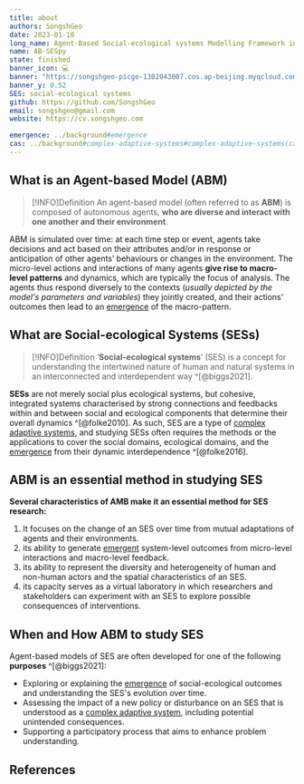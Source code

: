 ```yaml
---
title: about
authors: SongshGeo
date: 2023-01-10
long_name: Agent-Based Social-ecological systems Modelling Framework in Python
name: AB-SESpy
state: finished
banner_icon: 💻
banner: "https://songshgeo-picgo-1302043007.cos.ap-beijing.myqcloud.com/uPic/abses_github_repo.svg"
banner_y: 0.52
SES: social-ecological systems
github: https://github.com/SongshGeo
email: songshgeo@gmail.com
website: https://cv.songshgeo.com

emergence: ../background#emergence
cas: ../background#complex-adaptive-systems#complex-adaptive-systems(cas)
---
```

## What is an Agent-based Model (ABM)

> [!INFO]Definition
> An agent-based model (often referred to as **ABM**) is composed of autonomous agents, **who are diverse and interact with one another and their environment**.

ABM is simulated over time: at each time step or event, agents take decisions and act based on their attributes and/or in response or anticipation of other agents’ behaviours or changes in the environment. The micro-level actions and interactions of many agents **give rise to macro-level patterns** and dynamics, which are typically the focus of analysis. The agents thus respond diversely to the contexts (*usually depicted by the model's parameters and variables*) they jointly created, and their actions' outcomes then lead to an [emergence]({{emergence}}) of the macro-pattern.

## What are Social-ecological Systems (SESs)

> [!INFO]Definition
> ‘**Social-ecological systems**’ (SES) is a concept for understanding the intertwined nature of human and natural systems in an interconnected and interdependent way ^[@biggs2021].

**SESs** are not merely social plus ecological systems, but cohesive, integrated systems characterised by strong connections and feedbacks within and between social and ecological components that determine their overall dynamics ^[@folke2010]. As such, SES are a type of [complex adaptive systems]({{cas}}), and studying SESs often requires the methods or the applications to cover the social domains, ecological domains, and the [emergence]({{emergence}}) from their dynamic interdependence ^[@folke2016].

## ABM is an essential method in studying SES

**Several characteristics of AMB make it an essential method for SES research:**

1. It focuses on the change of an SES over time from mutual adaptations of agents and their environments.
2. its ability to generate [emergent]({{emergence}}) system-level outcomes from micro-level interactions and macro-level feedback.
3. its ability to represent the diversity and heterogeneity of human and non-human actors and the spatial characteristics of an SES.
4. its capacity serves as a virtual laboratory in which researchers and stakeholders can experiment with an SES to explore possible consequences of interventions.

## When and How ABM to study SES

Agent-based models of SES are often developed for one of the following **purposes** ^[@biggs2021]:

- Exploring or explaining the [emergence]({{emergence}}) of social-ecological outcomes and understanding the SES's evolution over time.
- Assessing the impact of a new policy or disturbance on an SES that is understood as a [complex adaptive system]({{cas}}), including potential unintended consequences.
- Supporting a participatory process that aims to enhance problem understanding.

## References
